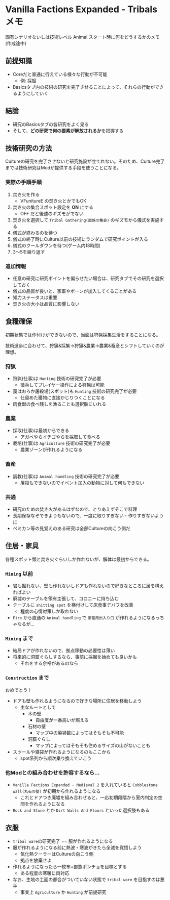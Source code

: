 # Vanilla Factions Expanded - Tribals メモ

固有シナリオないしは技術レベル Animal スタート時に何をどうするかのメモ (作成途中)

## 前提知識

* Coreだと普通に行えている様々な行動が不可能
  * 例: 採掘
* Basicsタブ内の技術の研究を完了させることによって、それらの行動ができるようにしていく

## 結論

* 研究のBasicsタブの各研究をよく見る
* そして、**どの研究で何の要素が解放されるか**を把握する

## 技術研究の方法

Cultureの研究を完了させないと研究施設が立てれない。そのため、Culture完了までは技術研究はModが提供する手段を使うことになる。

### 実際の手順手順

1. 焚き火を作る
    * VFunitureE の焚き火とかでもOK
2. 焚き火の集合スポット設定を **ON** にする
    * OFF だと後述のギズモがでない
3. 焚き火を選択して `Tribal Gathering(部族の集会)` のギズモから儀式を実施する
4. 儀式が終わるのを待つ
5. 儀式の終了時にCulture以前の技術にランダムで研究ポイントが入る
6. 儀式のクールダウンを待つ(ゲーム内18時間)
7. 3〜5を繰り返す

### 追加情報

* 任意の研究に研究ポイントを偏らせたい場合は、研究タブでその研究を選択しておく
* 儀式の品質が良いと、家畜やポーンが加入してくることがある
* 知力ステータスは重要
* 焚き火の大小は品質に影響しない

## 食糧確保

初期状態では作付けができないので、当面は狩猟採集生活をすることになる。

技術進歩に合わせて、狩猟&採集→狩猟&農業→農業&畜産とシフトしていくのが理想。

### 狩猟

* 狩猟(仕事)は `Hunting` 技術の研究完了が必要
  * 徴兵してプレイヤー操作による狩猟は可能
* 罠はおろか屠殺場(スポット)も `Hunting` 技術の研究完了が必要
  * 仕留めた獲物に直接かじりつくことになる
* 肉食獣の食べ残しを漁ることも選択肢にいれる

### 農業

* 採取(仕事)は最初からできる
  * アガベやらイチゴやらを採取して食べる
* 栽培(仕事)は `Agriculture` 技術の研究完了が必要
  * 農業ゾーンが作れるようになる

### 畜産

* 調教(仕事)は `Animal handling` 技術の研究完了が必要
  * 屠殺もできないのでイベント加入の動物に対して何もできない

### 共通

* 研究のための焚き火があるはずなので、とりあえずそこで料理
* 長期保存なぞできようもないので、一度に取りすぎない・作りすぎないように
* ペミカン等の見覚えのある研究は全部Cultureの向こう側だ

## 住居・家具

各種スポット類と焚き火ぐらいしか作れないが、解体は最初からできる。

### `Mining` 以前

* 岩も掘れない、壁も作れないしドアも作れないので好きなところに居を構えればよい
* 廃墟のテーブルを領有主張して、コロニーに持ち込む
* テーブルに `shitting spot` を横付けして床食事デバフを改善
  * 程度の心情対策しか取れない
* `Fire` から直通の `Animal handling` で `家畜用出入り口` が作れるようになるっちゃなるが…

### `Mining` まで

* 結局ドアが作れないので、拠点移動の必要性は薄い
* 将来的に洞窟ぐらしするなら、事前に採掘を始めても良いかも
  * それをする余裕があるのなら

### `Construction` まで

おめでとう！

* ドアも壁も作れるようになるので好きな場所に住居を移動しよう
  * 主なルートとして
    * 木の壁
      * 自由度が一番高いが燃える
    * 石材の壁
      * マップ中の廃墟数によってはそもそも不可能
    * 洞窟ぐらし
      * マップによってはそもそも住めるサイズの山がないことも
* スツールや寝袋が作れるようになるのもここから
  * spot系列から順次乗り換えていこう

### 他Modとの組み合わせを許容するなら…

* `Vanilla Factions Expanded - Medieval 2` を入れていると `Cobblestone wall(丸石の壁)` が初期から作れるようになる
  * これとドアつき廃墟を組み合わせると、一応初期段階から室内判定の空間を作れるようになる
* `Rock and Stone` とか `Dirt Walls And Floors` といった選択肢もある

## 衣服

* `tribal ware`の研究完了 == 服が作れるようになる
* 服が作れるようになる前に熱波・寒波がきたら全滅を覚悟しよう
  * 気化熱クーラーはCultureの向こう側
  * 拠点を放棄せよ
* 作れるようになったら一枚布+部族ポンチョを目標とする
  * ある程度の寒暖に両対応
* なお、生地の工面の都合がついていない状態で `tribal ware` を目指すのは悪手
  * 事実上 `Agriculture` か `Hunting` が前提研究
